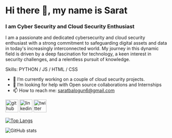 # Hi there 👋, my name is Sarat
### I am Cyber Security and Cloud Security Enthusiast
I am a passionate and dedicated cybersecurity and cloud security enthusiast with a strong commitment to safeguarding digital assets and data in today's increasingly interconnected world. My journey in this dynamic field is driven by a deep fascination for technology, a keen interest in security challenges, and a relentless pursuit of knowledge.

Skills:  PYTHON / JS / HTML / CSS

- 🔭 I’m currently working on a couple of cloud security projects. 
- 🤔 I’m looking for help with Open source collaborations and Internships 
- 📫 How to reach me: saratbalogun6@gmail.com 


[<img src='https://cdn.jsdelivr.net/npm/simple-icons@3.0.1/icons/github.svg' alt='github' height='40'>](https://github.com/sarat-balogun)  [<img src='https://cdn.jsdelivr.net/npm/simple-icons@3.0.1/icons/linkedin.svg' alt='linkedin' height='40'>](https://www.linkedin.com/in/sarat-balogun/)  [<img src='https://cdn.jsdelivr.net/npm/simple-icons@3.0.1/icons/twitter.svg' alt='twitter' height='40'>](https://twitter.com/na_dey_)  

[![Top Langs](https://github-readme-stats.vercel.app/api/top-langs/?username=sarat-balogun)](https://github.com/anuraghazra/github-readme-stats)

![GitHub stats](https://github-readme-stats.vercel.app/api?username=sarat-balogun&show_icons=true)  


